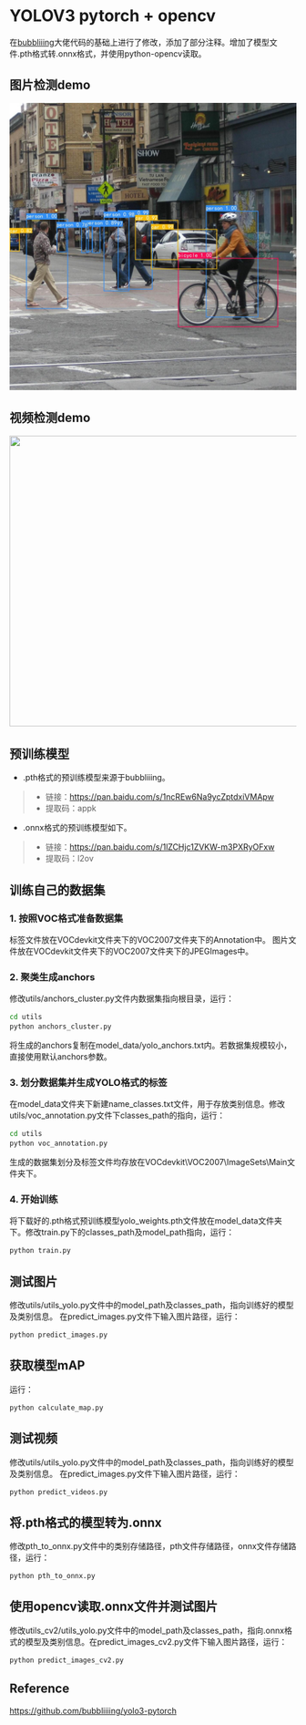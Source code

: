 # YOLOV3   pytorch + opencv
在[bubbliiing](https://github.com/bubbliiiing/yolo3-pytorch)大佬代码的基础上进行了修改，添加了部分注释。增加了模型文件.pth格式转.onnx格式，并使用python-opencv读取。
## 图片检测demo
<img src="Image_samples/result.jpg" ><br>
## 视频检测demo
<img src="Image_samples/person1.gif"  height="510" width="960">

## 预训练模型
+ .pth格式的预训练模型来源于bubbliiing。<br>
>- 链接：https://pan.baidu.com/s/1ncREw6Na9ycZptdxiVMApw
>- 提取码：appk

+ .onnx格式的预训练模型如下。<br>
>- 链接：https://pan.baidu.com/s/1lZCHjc1ZVKW-m3PXRyOFxw
>- 提取码：l2ov

## 训练自己的数据集
### 1. 按照VOC格式准备数据集
标签文件放在VOCdevkit文件夹下的VOC2007文件夹下的Annotation中。
图片文件放在VOCdevkit文件夹下的VOC2007文件夹下的JPEGImages中。
### 2. 聚类生成anchors
修改utils/anchors_cluster.py文件内数据集指向根目录，运行：
``` bash
cd utils
python anchors_cluster.py
```
将生成的anchors复制在model_data/yolo_anchors.txt内。若数据集规模较小，直接使用默认anchors参数。
### 3. 划分数据集并生成YOLO格式的标签
在model_data文件夹下新建name_classes.txt文件，用于存放类别信息。修改utils/voc_annotation.py文件下classes_path的指向，运行：
``` bash
cd utils
python voc_annotation.py
```
生成的数据集划分及标签文件均存放在VOCdevkit\VOC2007\ImageSets\Main文件夹下。
### 4. 开始训练
将下载好的.pth格式预训练模型yolo_weights.pth文件放在model_data文件夹下。修改train.py下的classes_path及model_path指向，运行：
``` bash
python train.py
```
## 测试图片
修改utils/utils_yolo.py文件中的model_path及classes_path，指向训练好的模型及类别信息。
在predict_images.py文件下输入图片路径，运行：
``` bash
python predict_images.py
```
## 获取模型mAP
运行：
 ``` bash
 python calculate_map.py
 ```
## 测试视频
修改utils/utils_yolo.py文件中的model_path及classes_path，指向训练好的模型及类别信息。
在predict_images.py文件下输入图片路径，运行：
``` bash
python predict_videos.py
```
## 将.pth格式的模型转为.onnx
修改pth_to_onnx.py文件中的类别存储路径，pth文件存储路径，onnx文件存储路径，运行：
``` bash
python pth_to_onnx.py
```
## 使用opencv读取.onnx文件并测试图片
修改utils_cv2/utils_yolo.py文件中的model_path及classes_path，指向.onnx格式的模型及类别信息。在predict_images_cv2.py文件下输入图片路径，运行：
``` bash
python predict_images_cv2.py
```
## Reference
https://github.com/bubbliiiing/yolo3-pytorch
